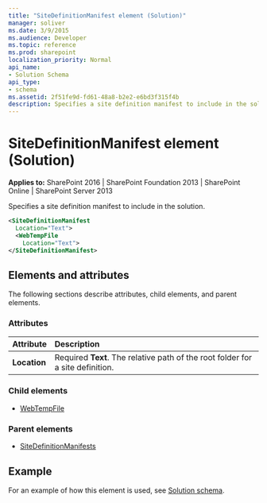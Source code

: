 ```yaml
---
title: "SiteDefinitionManifest element (Solution)"
manager: soliver
ms.date: 3/9/2015
ms.audience: Developer
ms.topic: reference
ms.prod: sharepoint
localization_priority: Normal
api_name:
- Solution Schema
api_type:
- schema
ms.assetid: 2f51fe9d-fd61-48a8-b2e2-e6bd3f315f4b
description: Specifies a site definition manifest to include in the solution.
---
```


# SiteDefinitionManifest element (Solution)

**Applies to:** SharePoint 2016 | SharePoint Foundation 2013 | SharePoint Online | SharePoint Server 2013
  
Specifies a site definition manifest to include in the solution.
  
```XML
<SiteDefinitionManifest
  Location="Text">
  <WebTempFile
    Location="Text">
</SiteDefinitionManifest>
```

## Elements and attributes

The following sections describe attributes, child elements, and parent elements.

### Attributes

|**Attribute**|**Description**|
|:-----|:-----|
|**Location**  <br/> |Required **Text**. The relative path of the root folder for a site definition.  <br/> |
   
### Child elements

- [WebTempFile](webtempfile-element-solution.md)
   
### Parent elements

- [SiteDefinitionManifests](sitedefinitionmanifests-element-solution.md)
   
## Example

For an example of how this element is used, see [Solution schema](solution-schema.md).
  

